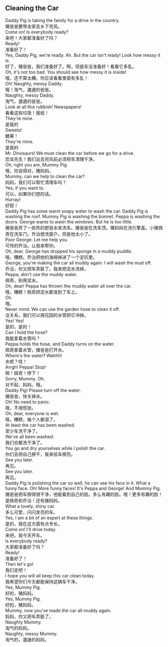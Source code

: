 ## Cleaning the Car

Daddy Pig is taking the family for a drive in the country.\
猪爸爸要带全家去乡下兜风。\
Come on! Is everybody ready?\
来吧！大家都准备好了吗？\
Ready!\
准备好了！\
Yes, Daddy Pig, we're ready. Ah. But the car isn't ready! Look how messy it is.\
好了，猪爸爸，我们准备好了。啊，但是车没准备好！看看它多乱。\
Oh, it's not too bad. You should see how messy it is inside!\
哦，还不算太糟。你应该看看里面有多乱！\
Oh! Naughty, messy Daddy.\
哦！淘气，邋遢的爸爸。\
Naughty, messy Daddy.\
淘气，邋遢的爸爸。\
Look at all this rubbish! Newspapers!\
看看这些垃圾！报纸！\
They're mine.\
是我的\
Sweets!\
糖果！\
They're mine.\
是我的\
Mr. Dinosaurs! We must clean the car before we go for a drive.\
恐龙先生！我们出去兜风前必须把车清理干净。\
Oh, right you are, Mummy Pig.\
哦，你说得对，猪妈妈。\
Mummy, can we help to clean the car?\
妈妈，我们可以帮忙清理车吗？\
Yes, if you want to.\
可以，如果你们想的话。\
Hurray!\
好耶！\
Daddy Pig has some warm soapy water to wash the car. Daddy Pig is washing the roof. Mummy Pig is washing the bonnet. Peppa is washing the doors. George wants to wash the windows. But he is too little.\
猪爸爸弄了一些热的肥皂水来洗车。猪爸爸在洗车顶。猪妈妈在洗引擎盖。小猪佩奇在洗车门。乔治想洗窗户。但是他太小了。\
Poor George. Let me help you.\
可怜的乔治。让我来帮你。\
Oh, dear. George has dropped his sponge in a muddy puddle.\
哦，糟糕。乔治把他的海绵掉进了一个泥坑里。\
George, you're making the car all muddy again. I will wash the mud off.\
乔治，你又把车弄脏了。我来把泥水洗掉。\
Peppa, don't use the muddy water.\
佩奇，别用泥水。\
Oh, dear! Peppa has thrown the muddy water all over the car.\
哦，糟糕！佩奇把泥水都泼到了车上。\
Oh.\
哦。\
Never mind. We can use the garden hose to clean it off.\
没关系，我们可以用花园的水管把它冲掉。\
Yes! Yes!\
是的，是的！\
Can I hold the hose?\
我能拿着水管吗？\
Peppa holds the hose, and Daddy turns on the water.\
佩奇拿着水管，猪爸爸打开水。\
Where's the water? Wahhh!\
水呢？哇！\
Arrgh! Peppa! Stop!\
啊！佩奇！停下！\
Sorry, Mummy. Oh.\
对不起，妈妈。哦。\
Daddy Pig! Please turn off the water.\
猪爸爸，快关掉水。\
Oh! No need to panic.\
哦，不用慌张。\
Oh, dear, everyone is wet.\
哦，糟糕，每个人都湿了。\
At least the car has been washed.\
至少车洗干净了。\
We've all been washed.\
我们也都洗干净了。\
You go and dry yourselves while I polish the car.\
你们去把自己擦干，我来给车擦亮。\
See you later.\
再见。\
See you later.\
再见。\
Daddy Pig is polishing the car so well, he can see his face in it. What a funny face. Oh! More funny faces! It's Peppa and George! And Mummy Pig.\
猪爸爸把车擦得很干净，他能看到自己的脸。多么有趣的脸。哦！更多有趣的脸！是佩奇和乔治！还有猪妈妈。\
What a lovely, shiny car.\
多么可爱，闪闪发亮的车。\
Yes, I am a bit of an expert at these things.\
是的，我在这方面有点专长。\
Come on! I'll drive today.\
来吧，我今天开车。\
Is everybody ready?\
大家都准备好了吗？\
Ready!\
准备好了！\
Then let's go!\
我们走吧！\
I hope you will all keep this car clean today.\
我希望你们今天都能保持这辆车干净。\
Yes, Mummy Pig.\
好的，猪妈妈。\
Yes, Mummy Pig.\
好的，猪妈妈。\
Mummy, now you've made the car all muddy again.\
妈妈，你又把车弄脏了。\
Naughty Mummy.\
淘气的妈妈。\
Naughty, messy Mummy.\
淘气的，邋遢的妈妈。